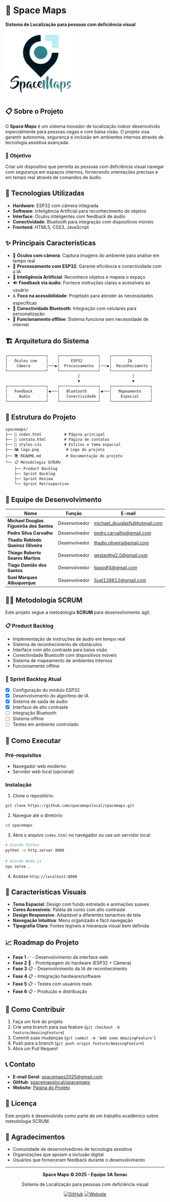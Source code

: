 # 🚀 Space Maps

**Sistema de Localização para pessoas com deficiência visual**

![Space Maps Logo](logo.png)

## 📋 Sobre o Projeto

O **Space Maps** é um sistema inovador de localização indoor desenvolvido especialmente para pessoas cegas e com baixa visão. O projeto visa garantir autonomia, segurança e inclusão em ambientes internos através de tecnologia assistiva avançada.

### 🎯 Objetivo

Criar um dispositivo que permita às pessoas com deficiência visual navegar com segurança em espaços internos, fornecendo orientações precisas e em tempo real através de comandos de áudio.

## 🔧 Tecnologias Utilizadas

- **Hardware**: ESP32 com câmera integrada
- **Software**: Inteligência Artificial para reconhecimento de objetos
- **Interface**: Óculos inteligentes com feedback de áudio
- **Conectividade**: Bluetooth para integração com dispositivos móveis
- **Frontend**: HTML5, CSS3, JavaScript

## ✨ Principais Características

- 🎥 **Óculos com câmera**: Captura imagens do ambiente para análise em tempo real
- 🧠 **Processamento com ESP32**: Garante eficiência e conectividade com a IA
- 🤖 **Inteligência Artificial**: Reconhece objetos e mapeia o espaço
- 🔊 **Feedback via áudio**: Fornece instruções claras e acessíveis ao usuário
- ♿ **Foco na acessibilidade**: Projetado para atender às necessidades específicas
- 📱 **Conectividade Bluetooth**: Integração com celulares para personalização
- 🔌 **Funcionamento offline**: Sistema funciona sem necessidade de internet

## 🏗️ Arquitetura do Sistema

```
┌─────────────────┐    ┌─────────────────┐    ┌─────────────────┐
│   Óculos com    │    │     ESP32       │    │       IA        │
│    Câmera       │───▶│  Processamento  │───▶│  Reconhecimento │
└─────────────────┘    └─────────────────┘    └─────────────────┘
                                │                       │
                                ▼                       ▼
┌─────────────────┐    ┌─────────────────┐    ┌─────────────────┐
│   Feedback      │◀───│   Bluetooth     │◀───│   Mapeamento    │
│     Áudio       │    │   Conectividade │    │    Espacial     │
└─────────────────┘    └─────────────────┘    └─────────────────┘
```

## 📁 Estrutura do Projeto

```
spacemaps/
├── 📄 index.html          # Página principal
├── 📄 contato.html        # Página de contatos
├── 🎨 styles.css          # Estilos e tema espacial
├── 🖼️ logo.png            # Logo do projeto
├── 📚 README.md           # Documentação do projeto
└── 📋 Metodologia SCRUM/
    ├── Product Backlog
    ├── Sprint Backlog
    ├── Sprint Review
    └── Sprint Retrospective
```

## 👥 Equipe de Desenvolvimento

| Nome | Função | E-mail |
|------|--------|--------|
| **Michael Douglas Figueirôa dos Santos** | Desenvolvedor | michael_douglasfs@hotmail.com |
| **Pedro Silva Carvalho** | Desenvolvedor | pedro.carvalho@email.com |
| **Thadio Robledo Queiroz Oliveira** | Desenvolvedor | thadio.oliveira@email.com |
| **Thiago Roberto Soares Martins** | Desenvolvedor | gestaothg2.0@gmail.com |
| **Tiago Damião dos Santos** | Desenvolvedor | tiagodf4@gmail.com |
| **Suel Marques Albuquerque** | Desenvolvedor | Suel138612@gmail.com |

## 🏃‍♂️ Metodologia SCRUM

Este projeto segue a metodologia **SCRUM** para desenvolvimento ágil:

### 📋 Product Backlog
- Implementação de instruções de áudio em tempo real
- Sistema de reconhecimento de obstáculos
- Interface com alto contraste para baixa visão
- Conectividade Bluetooth com dispositivos móveis
- Sistema de mapeamento de ambientes internos
- Funcionamento offline

### 🎯 Sprint Backlog Atual
- [x] Configuração do módulo ESP32
- [x] Desenvolvimento do algoritmo de IA
- [x] Sistema de saída de áudio
- [x] Interface de alto contraste
- [ ] Integração Bluetooth
- [ ] Sistema offline
- [ ] Testes em ambiente controlado

## 🚀 Como Executar

### Pré-requisitos
- Navegador web moderno
- Servidor web local (opcional)

### Instalação
1. Clone o repositório:
```bash
git clone https://github.com/spacemapslocal/spacemaps.git
```

2. Navegue até o diretório:
```bash
cd spacemaps
```

3. Abra o arquivo `index.html` no navegador ou use um servidor local:
```bash
# Usando Python
python -m http.server 8000

# Usando Node.js
npx serve .
```

4. Acesse `http://localhost:8000`

## 🎨 Características Visuais

- **Tema Espacial**: Design com fundo estrelado e animações suaves
- **Cores Acessíveis**: Paleta de cores com alto contraste
- **Design Responsivo**: Adaptável a diferentes tamanhos de tela
- **Navegação Intuitiva**: Menu organizado e fácil navegação
- **Tipografia Clara**: Fontes legíveis e hierarquia visual bem definida

## 📈 Roadmap do Projeto

- **Fase 1** ✅ - Desenvolvimento da interface web
- **Fase 2** 🔄 - Prototipagem do hardware (ESP32 + Câmera)
- **Fase 3** 📋 - Desenvolvimento da IA de reconhecimento
- **Fase 4** 📋 - Integração hardware/software
- **Fase 5** 📋 - Testes com usuários reais
- **Fase 6** 📋 - Produção e distribuição

## 🤝 Como Contribuir

1. Faça um fork do projeto
2. Crie uma branch para sua feature (`git checkout -b feature/AmazingFeature`)
3. Commit suas mudanças (`git commit -m 'Add some AmazingFeature'`)
4. Push para a branch (`git push origin feature/AmazingFeature`)
5. Abra um Pull Request

## 📞 Contato

- **E-mail Geral**: spacemaps2025@gmail.com
- **GitHub**: [spacemapslocal/spacemaps](https://github.com/spacemapslocal/spacemaps)
- **Website**: [Página do Projeto](https://spacemapslocal.github.io/spacemaps)

## 📄 Licença

Este projeto é desenvolvido como parte de um trabalho acadêmico sobre metodologia SCRUM.

## 🙏 Agradecimentos

- Comunidade de desenvolvedores de tecnologia assistiva
- Organizações que apoiam a inclusão digital
- Usuários que forneceram feedback durante o desenvolvimento

---

<div align="center">
  <p><strong>Space Maps © 2025 - Equipe 3A Senac</strong></p>
  <p>Sistema de Localização para pessoas com deficiência visual</p>
  
  [![GitHub](https://img.shields.io/badge/GitHub-spacemapslocal-blue?style=flat-square&logo=github)](https://github.com/spacemapslocal/spacemaps)
  [![Website](https://img.shields.io/badge/Website-spacemaps-green?style=flat-square&logo=web)](https://spacemapslocal.github.io/spacemaps)
</div>
